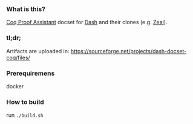 ### What is this?

[Coq Proof Assistant](https://coq.inria.fr/) docset for [Dash](https://kapeli.com/dash) and their clones (e.g. [Zeal](https://zealdocs.org/)).

### tl;dr;
Artifacts are uploaded in:
https://sourceforge.net/projects/dash-docset-coq/files/

### Prerequiremens
docker

### How to build
run `./build.sh`
